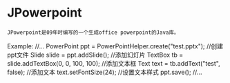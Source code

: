 ﻿JPowerpoint
===========
	JPowerpoint是09年时编写的一个生成office powerpoint的Java库。
	
Example:
	//...
	PowerPoint ppt = PowerPointHelper.create("test.pptx"); //创建ppt文件
	Slide slide = ppt.addSlide(); //添加幻灯片
	TextBox tb = slide.addTextBox(0, 0, 100, 100); //添加文本框
	Text text = tb.addText("test", false); //添加文本
	text.setFontSize(24); //设置文本样式
	ppt.save();
	//...